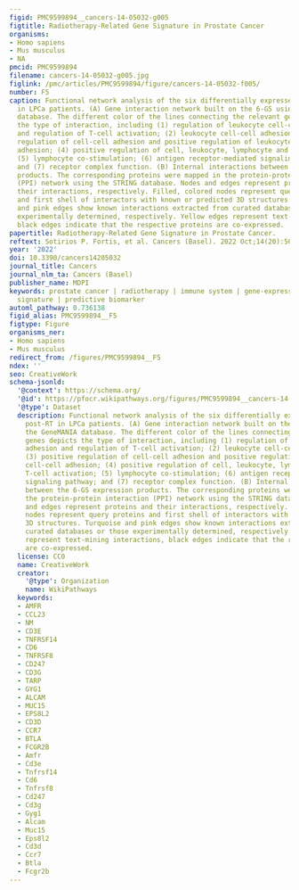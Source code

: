 ```yaml
---
figid: PMC9599894__cancers-14-05032-g005
figtitle: Radiotherapy-Related Gene Signature in Prostate Cancer
organisms:
- Homo sapiens
- Mus musculus
- NA
pmcid: PMC9599894
filename: cancers-14-05032-g005.jpg
figlink: /pmc/articles/PMC9599894/figure/cancers-14-05032-f005/
number: F5
caption: Functional network analysis of the six differentially expressed genes post-RT
  in LPCa patients. (A) Gene interaction network built on the 6-GS using the GeneMANIA
  database. The different color of the lines connecting the relevant genes depicts
  the type of interaction, including (1) regulation of leukocyte cell-cell adhesion
  and regulation of T-cell activation; (2) leukocyte cell-cell adhesion; (3) positive
  regulation of cell-cell adhesion and positive regulation of leukocyte cell-cell
  adhesion; (4) positive regulation of cell, leukocyte, lymphocyte and T-cell activation;
  (5) lymphocyte co-stimulation; (6) antigen receptor-mediated signaling pathway;
  and (7) receptor complex function. (B) Internal interactions between the 6-GS expression
  products. The corresponding proteins were mapped in the protein-protein interaction
  (PPI) network using the STRING database. Nodes and edges represent proteins and
  their interactions, respectively. Filled, colored nodes represent query proteins
  and first shell of interactors with known or predicted 3D structures. Turquoise
  and pink edges show known interactions extracted from curated databases or those
  experimentally determined, respectively. Yellow edges represent text-mining interactions,
  black edges indicate that the respective proteins are co-expressed.
papertitle: Radiotherapy-Related Gene Signature in Prostate Cancer.
reftext: Sotirios P. Fortis, et al. Cancers (Basel). 2022 Oct;14(20):5032.
year: '2022'
doi: 10.3390/cancers14205032
journal_title: Cancers
journal_nlm_ta: Cancers (Basel)
publisher_name: MDPI
keywords: prostate cancer | radiotherapy | immune system | gene-expression | six-gene
  signature | predictive biomarker
automl_pathway: 0.736138
figid_alias: PMC9599894__F5
figtype: Figure
organisms_ner:
- Homo sapiens
- Mus musculus
redirect_from: /figures/PMC9599894__F5
ndex: ''
seo: CreativeWork
schema-jsonld:
  '@context': https://schema.org/
  '@id': https://pfocr.wikipathways.org/figures/PMC9599894__cancers-14-05032-g005.html
  '@type': Dataset
  description: Functional network analysis of the six differentially expressed genes
    post-RT in LPCa patients. (A) Gene interaction network built on the 6-GS using
    the GeneMANIA database. The different color of the lines connecting the relevant
    genes depicts the type of interaction, including (1) regulation of leukocyte cell-cell
    adhesion and regulation of T-cell activation; (2) leukocyte cell-cell adhesion;
    (3) positive regulation of cell-cell adhesion and positive regulation of leukocyte
    cell-cell adhesion; (4) positive regulation of cell, leukocyte, lymphocyte and
    T-cell activation; (5) lymphocyte co-stimulation; (6) antigen receptor-mediated
    signaling pathway; and (7) receptor complex function. (B) Internal interactions
    between the 6-GS expression products. The corresponding proteins were mapped in
    the protein-protein interaction (PPI) network using the STRING database. Nodes
    and edges represent proteins and their interactions, respectively. Filled, colored
    nodes represent query proteins and first shell of interactors with known or predicted
    3D structures. Turquoise and pink edges show known interactions extracted from
    curated databases or those experimentally determined, respectively. Yellow edges
    represent text-mining interactions, black edges indicate that the respective proteins
    are co-expressed.
  license: CC0
  name: CreativeWork
  creator:
    '@type': Organization
    name: WikiPathways
  keywords:
  - AMFR
  - CCL23
  - NM
  - CD3E
  - TNFRSF14
  - CD6
  - TNFRSF8
  - CD247
  - CD3G
  - TARP
  - GYG1
  - ALCAM
  - MUC15
  - EPS8L2
  - CD3D
  - CCR7
  - BTLA
  - FCGR2B
  - Amfr
  - Cd3e
  - Tnfrsf14
  - Cd6
  - Tnfrsf8
  - Cd247
  - Cd3g
  - Gyg1
  - Alcam
  - Muc15
  - Eps8l2
  - Cd3d
  - Ccr7
  - Btla
  - Fcgr2b
---
```

